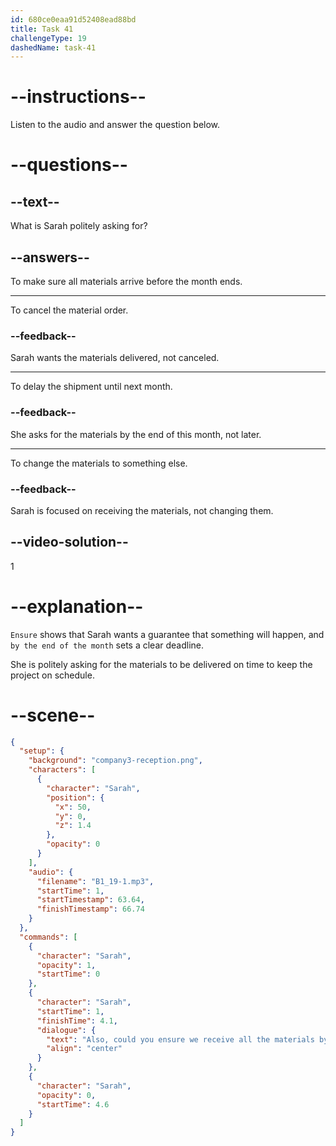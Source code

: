 ```yaml
---
id: 680ce0eaa91d52408ead88bd
title: Task 41
challengeType: 19
dashedName: task-41
---
```


<!-- (Audio) Sarah: Also, could you ensure we receive all the materials by the end of the month? -->

# --instructions--

Listen to the audio and answer the question below.

# --questions--

## --text--

What is Sarah politely asking for?

## --answers--

To make sure all materials arrive before the month ends.

---

To cancel the material order.

### --feedback--

Sarah wants the materials delivered, not canceled.

---

To delay the shipment until next month.

### --feedback--

She asks for the materials by the end of this month, not later.

---

To change the materials to something else.

### --feedback--

Sarah is focused on receiving the materials, not changing them.

## --video-solution--

1

# --explanation--

`Ensure` shows that Sarah wants a guarantee that something will happen, and `by the end of the month` sets a clear deadline.

She is politely asking for the materials to be delivered on time to keep the project on schedule.

# --scene--

```json
{
  "setup": {
    "background": "company3-reception.png",
    "characters": [
      {
        "character": "Sarah",
        "position": {
          "x": 50,
          "y": 0,
          "z": 1.4
        },
        "opacity": 0
      }
    ],
    "audio": {
      "filename": "B1_19-1.mp3",
      "startTime": 1,
      "startTimestamp": 63.64,
      "finishTimestamp": 66.74
    }
  },
  "commands": [
    {
      "character": "Sarah",
      "opacity": 1,
      "startTime": 0
    },
    {
      "character": "Sarah",
      "startTime": 1,
      "finishTime": 4.1,
      "dialogue": {
        "text": "Also, could you ensure we receive all the materials by the end of the month?",
        "align": "center"
      }
    },
    {
      "character": "Sarah",
      "opacity": 0,
      "startTime": 4.6
    }
  ]
}
```
